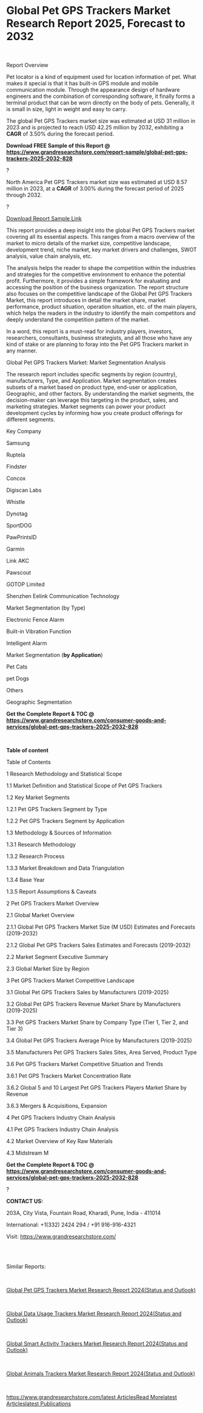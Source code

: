<h1>Global Pet GPS Trackers Market Research Report 2025, Forecast to 2032</h1><br/><p>Report Overview</p>
 
 
 
 <p>Pet locator is a kind of equipment used for location information of pet. What makes it special is that it has built-in GPS module and mobile communication module. Through the appearance design of hardware engineers and the combination of corresponding software, it finally forms a terminal product that can be worn directly on the body of pets. Generally, it is small in size, light in weight and easy to carry.</p>
 
 
 
 <p>The global Pet GPS Trackers market size was estimated at USD 31 million in 2023 and is projected to reach USD 42.25 million by 2032, exhibiting a <strong>CAGR</strong> of 3.50% during the forecast period.</p>
 
 
 
 <div><b>Download FREE Sample of this Report @ <a href="https://www.grandresearchstore.com/report-sample/global-pet-gps-trackers-2025-2032-828">https://www.grandresearchstore.com/report-sample/global-pet-gps-trackers-2025-2032-828</a></b></div>
 
 
 
 <p>? </p>
 
 
 
 <p>North America Pet GPS Trackers market size was estimated at USD 8.57 million in 2023, at a <strong>CAGR</strong> of 3.00% during the forecast period of 2025 through 2032.</p>
 
 
 
 <p>? </p>
 
 
 
 <p><a href="https://www.grandresearchstore.com/mr-admin/report-sample/global-pet-gps-trackers-2025-2032-828">Download Report Sample Link</a></p>
 
 
 
 <p>This report provides a deep insight into the global Pet GPS Trackers market covering all its essential aspects. This ranges from a macro overview of the market to micro details of the market size, competitive landscape, development trend, niche market, key market drivers and challenges, SWOT analysis, value chain analysis, etc.</p>
 
 
 
 <p>The analysis helps the reader to shape the competition within the industries and strategies for the competitive environment to enhance the potential profit. Furthermore, it provides a simple framework for evaluating and accessing the position of the business organization. The report structure also focuses on the competitive landscape of the Global Pet GPS Trackers Market, this report introduces in detail the market share, market performance, product situation, operation situation, etc. of the main players, which helps the readers in the industry to identify the main competitors and deeply understand the competition pattern of the market.</p>
 
 
 
 <p>In a word, this report is a must-read for industry players, investors, researchers, consultants, business strategists, and all those who have any kind of stake or are planning to foray into the Pet GPS Trackers market in any manner.</p>
 
 
 
 <p>Global Pet GPS Trackers Market: Market Segmentation Analysis</p>
 
 
 
 <p>The research report includes specific segments by region (country), manufacturers, Type, and Application. Market segmentation creates subsets of a market based on product type, end-user or application, Geographic, and other factors. By understanding the market segments, the decision-maker can leverage this targeting in the product, sales, and marketing strategies. Market segments can power your product development cycles by informing how you create product offerings for different segments.</p>
 
 
 
 <p>Key Company</p>
 
 
 
 <p>Samsung</p>
 
 
 
 <p>Ruptela</p>
 
 
 
 <p>Findster</p>
 
 
 
 <p>Concox</p>
 
 
 
 <p>Digiscan Labs</p>
 
 
 
 <p>Whistle</p>
 
 
 
 <p>Dynotag</p>
 
 
 
 <p>SportDOG</p>
 
 
 
 <p>PawPrintsID</p>
 
 
 
 <p>Garmin</p>
 
 
 
 <p>Link AKC</p>
 
 
 
 <p>Pawscout</p>
 
 
 
 <p>GOTOP Limited</p>
 
 
 
 <p>Shenzhen Eelink Communication Technology</p>
 
 
 
 <p>Market Segmentation (by Type)</p>
 
 
 
 <p>Electronic Fence Alarm</p>
 
 
 
 <p>Built-in Vibration Function</p>
 
 
 
 <p>Intelligent Alarm</p>
 
 
 
 <p>Market Segmentation (<strong>by Application</strong>)</p>
 
 
 
 <p>Pet Cats</p>
 
 
 
 <p>pet Dogs</p>
 
 
 
 <p>Others</p>
 
 
 
 <p>Geographic Segmentation</p>
 
 
 
 <div><b>Get the Complete Report & TOC @ <a href="https://www.grandresearchstore.com/consumer-goods-and-services/global-pet-gps-trackers-2025-2032-828">https://www.grandresearchstore.com/consumer-goods-and-services/global-pet-gps-trackers-2025-2032-828</a></b></div>
 
 
 
 <p><br />
 
 <b>Table of content</b></p>
 
 
 
 <p>Table of Contents<br />
 
 1 Research Methodology and Statistical Scope<br />
 
 1.1 Market Definition and Statistical Scope of Pet GPS Trackers<br />
 
 1.2 Key Market Segments<br />
 
 1.2.1 Pet GPS Trackers Segment by Type<br />
 
 1.2.2 Pet GPS Trackers Segment by Application<br />
 
 1.3 Methodology & Sources of Information<br />
 
 1.3.1 Research Methodology<br />
 
 1.3.2 Research Process<br />
 
 1.3.3 Market Breakdown and Data Triangulation<br />
 
 1.3.4 Base Year<br />
 
 1.3.5 Report Assumptions & Caveats<br />
 
 2 Pet GPS Trackers Market Overview<br />
 
 2.1 Global Market Overview<br />
 
 2.1.1 Global Pet GPS Trackers Market Size (M USD) Estimates and Forecasts (2019-2032)<br />
 
 2.1.2 Global Pet GPS Trackers Sales Estimates and Forecasts (2019-2032)<br />
 
 2.2 Market Segment Executive Summary<br />
 
 2.3 Global Market Size by Region<br />
 
 3 Pet GPS Trackers Market Competitive Landscape<br />
 
 3.1 Global Pet GPS Trackers Sales by Manufacturers (2019-2025)<br />
 
 3.2 Global Pet GPS Trackers Revenue Market Share by Manufacturers (2019-2025)<br />
 
 3.3 Pet GPS Trackers Market Share by Company Type (Tier 1, Tier 2, and Tier 3)<br />
 
 3.4 Global Pet GPS Trackers Average Price by Manufacturers (2019-2025)<br />
 
 3.5 Manufacturers Pet GPS Trackers Sales Sites, Area Served, Product Type<br />
 
 3.6 Pet GPS Trackers Market Competitive Situation and Trends<br />
 
 3.6.1 Pet GPS Trackers Market Concentration Rate<br />
 
 3.6.2 Global 5 and 10 Largest Pet GPS Trackers Players Market Share by Revenue<br />
 
 3.6.3 Mergers & Acquisitions, Expansion<br />
 
 4 Pet GPS Trackers Industry Chain Analysis<br />
 
 4.1 Pet GPS Trackers Industry Chain Analysis<br />
 
 4.2 Market Overview of Key Raw Materials<br />
 
 4.3 Midstream M</p>
 
 
 
 <div><b>Get the Complete Report & TOC @ <a href="https://www.grandresearchstore.com/consumer-goods-and-services/global-pet-gps-trackers-2025-2032-828">https://www.grandresearchstore.com/consumer-goods-and-services/global-pet-gps-trackers-2025-2032-828</a></b></div>
 
 
 
 <p>? </p>
 
 
 
 <p><b>CONTACT US:</b><br />
 
 203A, City Vista, Fountain Road, Kharadi, Pune, India - 411014<br />
 
 International: +1(332) 2424 294 / +91 916-916-4321<br />
 
 Visit: <a href="https://www.grandresearchstore.com/">https://www.grandresearchstore.com/</a><br />
 
 <br />
 
 <br />
 
 Similar Reports:<br />
 
 <br />
 
 <a href="https://www.grandresearchstore.com/consumer-goods-and-services/global-pet-gps-trackers-2024-32">Global Pet GPS Trackers Market Research Report 2024(Status and Outlook)</a><br />
 
 <br />
 
 <a href="https://www.grandresearchstore.com/energy-and-natural-resources/global-data-usage-trackers-2024-583">Global Data Usage Trackers Market Research Report 2024(Status and Outlook)</a><br />
 
 <br />
 
 <a href="https://www.grandresearchstore.com/consumer-goods-and-services/global-smart-activity-trackers-2024-580">Global Smart Activity Trackers Market Research Report 2024(Status and Outlook)</a><br />
 
 <br />
 
 <a href="https://www.grandresearchstore.com/machines/global-animals-trackers-2024-420">Global Animals Trackers Market Research Report 2024(Status and Outlook)</a><br />
 
 <br />
 
 <a href="https://gyeongbokgung.com">https://www.grandresearchstore.com/</a><a href="https://hallyeomaritime.com">latest Articles</a><a href="https://jingwansa.com">Read More</a><a href="https://nguoiviet.jp/">latest Articles</a><a href="https://www.intelmarketresearch.com/">latest Publications</a></p>